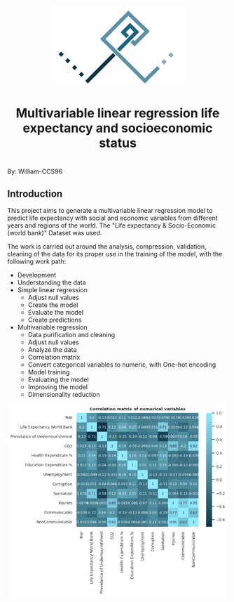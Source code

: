<p align="center">
  <img src="/images/Logo-personal_Fondo_blanco.png" alt="Logo_personal">
</p>

<div align="center">
  <h1 align="center">Multivariable linear regression life expectancy and socioeconomic status<h1>
</div>

By: William-CCS96

## Introduction
This project aims to generate a multivariable linear regression model to predict life expectancy with social and economic variables from different years and regions of the world. The "Life expectancy & Socio-Economic (world bank)" Dataset was used.

The work is carried out around the analysis, compression, validation, cleaning of the data for its proper use in the training of the model, with the following work path:

- Development
- Understanding the data
- Simple linear regression
  - Adjust null values
  - Create the model
  - Evaluate the model
  - Create predictions
- Multivariable regression
  - Data purification and cleaning
  - Adjust null values
  - Analyze the data
  - Correlation matrix 
  - Convert categorical variables to numeric, with One-hot encoding
  - Model training
  - Evaluating the model
  - Improving the model
  - Dimensionality reduction

<p>
  <img src="/images/output.png" alt="Grafico readme">
</p>